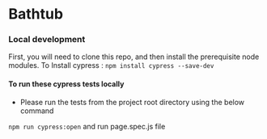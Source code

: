 # Bathtub

### Local development

First, you will need to clone this repo, and then install the prerequisite node modules.
To Install cypress : `npm install cypress --save-dev`

#### To run these cypress tests locally

- Please run the tests from the project root directory using the below command

`npm run cypress:open` and run page.spec.js file

